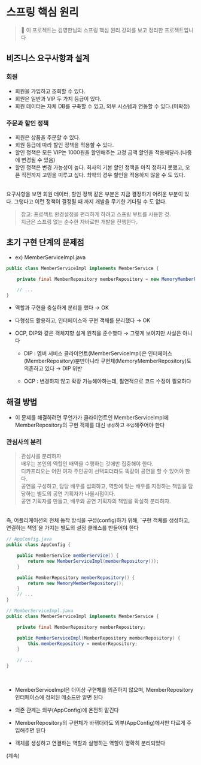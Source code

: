 # 스프링 핵심 원리 

> 🔔 이 프로젝트는 김영한님의 스프링 핵심 원리 강의를 보고 정리한 프로젝트입니다

## 비즈니스 요구사항과 설계

### 회원

- 회원을 가입하고 조회할 수 있다.
- 회원은 일반과 VIP 두 가지 등급이 있다.
- 회원 데이터는 자체 DB를 구축할 수 있고, 외부 시스템과 연동할 수 있다.(미확정)

### 주문과 할인 정책

- 회원은 상품을 주문할 수 있다.
- 회원 등급에 따라 할인 정책을 적용할 수 있다.
- 할인 정책은 모든 VIP는 1000원을 할인해주는 고정 금액 할인을 적용해달라.(나중에 변경될 수 있음)
- 할인 정책은 변경 가능성이 높다. 회사의 기본 할인 정책을 아직 정하지 못했고, 오픈 직전까지 고민을 미루고 싶다. 최악의 경우 할인을 적용하지 않을 수 도 있다.

<br>
요구사항을 보면 회원 데이터, 할인 정책 같은 부분은 지금 결정하기 어려운 부분이 있다. 그렇다고 이런 정책이 결정될 때 까지 개발을 무기한 기다릴 수 도 없다.
<br>

> 참고: 프로젝트 환경설정을 편리하게 하려고 스프링 부트를 사용한 것.<br>
> 지금은 스프링 없는 순수한 자바로만 개발을 진행한다.

## 초기 구현 단계의 문제점

- ex) MemberServiceImpl.java

```java
public class MemberServiceImpl implements MemberService {

    private final MemberRepository memberRepository = new MemoryMemberRepository();

    // ...
}
```

- 역할과 구현을 충실하게 분리를 했다 → OK

- 다형성도 활용하고, 인터페이스와 구현 객체를 분리했다 → OK

- OCP, DIP와 같은 객체지향 설계 원칙을 준수했다 → 그렇게 보이지만 사실은 아니다

    - DIP : 멤버 서비스 클라이언트(MemberServiceImpl)은 인터페이스(MemberRepository)뿐만아니라 구현체(MemoryMemberRepository)도 의존하고 있다 → DIP 위반

    - OCP : 변경하지 않고 확장 가능해야하는데, 필연적으로 코드 수정이 필요하다

## 해결 방법

- 이 문제를 해결하려면 무언가가 클라이언트인 MemberServiceImpl에 MemberRepository의 구현 객체를 대신 `생성`하고 `주입`해주어야 한다

### 관심사의 분리

> 관심사를 분리하자 <br>
> 배우는 본인의 역할인 배역을 수행하는 것에만 집중해야 한다. <br>
> 디카프리오는 어떤 여자 주인공이 선택되더라도 똑같이 공연을 할 수 있어야 한다. <br>
> 공연을 구성하고, 담당 배우를 섭외하고, 역할에 맞는 배우를 지정하는 책임을 담당하는 별도의 공연 기획자가 나올시점이다.<br>
> 공연 기획자를 만들고, 배우와 공연 기획자의 책임을 확실히 분리하자.

<br>
즉, 어플리케이션의 전체 동작 방식을 구성(config)하기 위해, `구현 객체를 생성하고, 연결하는 책임`을 가지는 별도의 설정 클래스를 만들어야 한다
<br>

```java
// AppConfig.java
public class AppConfig {

    public MemberService memberService() {
        return new MemberServiceImpl(memberRepository());
    }

    public MemberRepository memberRepository() {
        return new MemoryMemberRepository();
    }
    // ...
}

// MemberServiceImpl.java
public class MemberServiceImpl implements MemberService {

    private final MemberRepository memberRepository;

    public MemberServiceImpl(MemberRepository memberRepository) {
        this.memberRepository = memberRepository;
    }
    
    // ...
}
```
<br>

- MemberServiceImpl은 더이상 구현체를 의존하지 않으며, MemberRepository 인터페이스에 정의된 메소드만 알면 된다

- 의존 관계는 외부(AppConfig)에 온전히 맡긴다

- MemberRepository의 구현체가 바뀌더라도 외부(AppConfig)에서만 다르게 주입해주면 된다

- 객체를 생성하고 연결하는 역할과 실행하는 역할이 명확히 분리되었다


(계속)